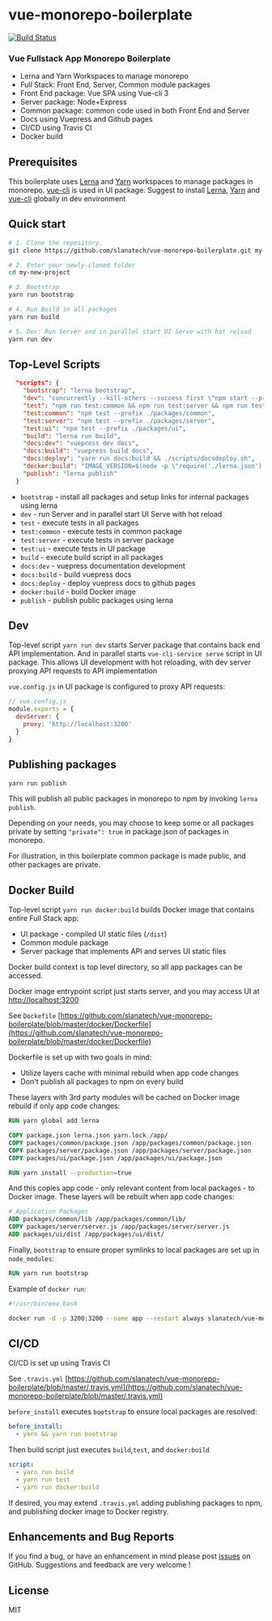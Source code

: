 # vue-monorepo-boilerplate

[![Build Status](https://travis-ci.org/slanatech/vue-monorepo-boilerplate.svg?branch=master)](https://travis-ci.org/slanatech/vue-monorepo-boilerplate)

### Vue Fullstack App Monorepo Boilerplate

* Lerna and Yarn Workspaces to manage monorepo
* Full Stack: Front End, Server, Common module packages   
* Front End package: Vue SPA using Vue-cli 3
* Server package: Node+Express
* Common package: common code used in both Front End and Server
* Docs using Vuepress and Github pages
* CI/CD using Travis CI
* Docker build   


## Prerequisites

This boilerplate uses [Lerna](https://lernajs.io/) and [Yarn](https://yarnpkg.com/lang/en/) workspaces to manage packages in monorepo. 
[vue-cli](https://cli.vuejs.org/) is used in UI package. Suggest to install [Lerna](https://lernajs.io/), [Yarn](https://yarnpkg.com/en/docs/install) and [vue-cli](https://cli.vuejs.org/) globally in dev environment  


## Quick start

```bash
# 1. Clone the repository.
git clone https://github.com/slanatech/vue-monorepo-boilerplate.git my-new-project

# 2. Enter your newly-cloned folder
cd my-new-project

# 3. Bootstrap
yarn run bootstrap

# 4. Run Build in all packages 
yarn run build

# 5. Dev: Run Server and in parallel start UI Serve with hot reload 
yarn run dev

```

## Top-Level Scripts


```json
  "scripts": {
    "bootstrap": "lerna bootstrap",
    "dev": "concurrently --kill-others --success first \"npm start --prefix ./packages/server\" \"npm run serve --prefix ./packages/ui\"",
    "test": "npm run test:common && npm run test:server && npm run test:ui",
    "test:common": "npm test --prefix ./packages/common",
    "test:server": "npm test --prefix ./packages/server",
    "test:ui": "npm test --prefix ./packages/ui",
    "build": "lerna run build",
    "docs:dev": "vuepress dev docs",
    "docs:build": "vuepress build docs",
    "docs:deploy": "yarn run docs:build && ./scripts/docsdeploy.sh",
    "docker:build": "IMAGE_VERSION=$(node -p \"require('./lerna.json').version\") && docker image build -t $npm_package_config_imageRepo:$IMAGE_VERSION -f ./docker/Dockerfile .",
    "publish": "lerna publish"
  }

```

* `bootstrap` - install all packages and setup links for internal packages using lerna  
* `dev` - run Server and in parallel start UI Serve with hot reload
* `test` - execute tests in all packages 
* `test:common` -  execute tests in common package
* `test:server` -  execute tests in server package
* `test:ui` -  execute tests in UI package
* `build` -  execute build script in all packages
* `docs:dev` - vuepress documentation development   
* `docs:build` -  build vuepress docs 
* `docs:deploy` - deploy vuepress docs to github pages 
* `docker:build` - build Docker image 
* `publish` - publish public packages using lerna 


## Dev   

Top-level script `yarn run dev` starts Server package that contains back end API implementation.
And in parallel starts `vue-cli-service serve` script in UI package.
This allows UI development with hot reloading, with dev server proxying API requests to API implementation


`vue.config.js` in UI package is configured to proxy API requests:

```js
// vue.config.js
module.exports = {
  devServer: {
    proxy: 'http://localhost:3200'
  }
}
```    
  

## Publishing packages  

```bash
yarn run publish
```

This will publish all public packages in monorepo to npm by invoking `lerna publish`. 

Depending on your needs, you may choose to keep some or all packages private by setting `"private": true` in package.json of packages in monorepo.

For illustration, in this boilerplate common package is made public, and other packages are private.

## Docker Build 

Top-level script `yarn run docker:build` builds Docker image that contains entire Full Stack app: 

* UI package - compiled UI static files (`/dist`)
* Common module package
* Server package that implements API and serves UI static files 

Docker build context is top level directory, so all app packages can be accessed.

Docker image entrypoint script just starts server, and you may access UI at [http://localhost:3200](http://localhost:3200)

See `Dockefile` [https://github.com/slanatech/vue-monorepo-boilerplate/blob/master/docker/Dockerfile](https://github.com/slanatech/vue-monorepo-boilerplate/blob/master/docker/Dockerfile)

Dockerfile is set up with two goals in mind:

* Utilize layers cache with minimal rebuild when app code changes
* Don't publish all packages to npm on every build 

These layers with 3rd party modules will be cached on Docker image rebuild if only app code changes:

```dockerfile
RUN yarn global add lerna

COPY package.json lerna.json yarn.lock /app/
COPY packages/common/package.json /app/packages/common/package.json
COPY packages/server/package.json /app/packages/server/package.json
COPY packages/ui/package.json /app/packages/ui/package.json

RUN yarn install --production=true

``` 

And this copies app code - only relevant content from local packages - to Docker image.
These layers will be rebuilt when app code changes:

```dockerfile
# Application Packages
ADD packages/common/lib /app/packages/common/lib/
COPY packages/server/server.js /app/packages/server/server.js
ADD packages/ui/dist /app/packages/ui/dist/
``` 

Finally, `bootstrap` to ensure proper symlinks to local packages are set up in `node_modules`: 

```dockerfile
RUN yarn run bootstrap
```   

Example of `docker run`:

```bash
#!/usr/bin/env bash

docker run -d -p 3200:3200 --name app --restart always slanatech/vue-monorepo-boilerplate:0.1.8
```

## CI/CD

CI/CD is set up using Travis CI


See `.travis.yml` [https://github.com/slanatech/vue-monorepo-boilerplate/blob/master/.travis.yml](https://github.com/slanatech/vue-monorepo-boilerplate/blob/master/.travis.yml)

`before_install` executes `bootstrap` to ensure local packages are resolved:

```yaml
before_install:
  - yarn && yarn run bootstrap
``` 

Then build script just executes `build`,`test`, and `docker:build`

```yaml
script:
  - yarn run build
  - yarn run test
  - yarn run docker:build

```
If desired, you may extend `.travis.yml` adding publishing packages to npm, and publishing docker image to Docker registry.  


## Enhancements and Bug Reports

If you find a bug, or have an enhancement in mind please post [issues](https://github.com/slanatech/vue-monorepo-boilerplate/issues) on GitHub.
Suggestions and feedback are very welcome !


## License
 
MIT
